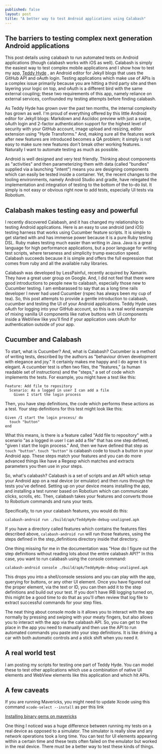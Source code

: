 ```yaml
---
published: false
layout: post
title: "A better way to test Android applications using Calabash"
---
```


## The barriers to testing complex next generation Android applications

This post details using calabash to run automated tests on Android applications (though calabash works with iOS as well). Calabash is simply the easiest way to test complex mobile applications and I show how to test my app, <a href="https://play.google.com/store/apps/details?id=com.EditorHyde.app">Teddy Hyde</a>
, an Android editor for Jekyll blogs that uses the GitHub API and oAuth login. Testing applications which make use of APIs is a complex issue primarily because you are hitting a third party site and then layering your logic on top, and oAuth is a different bird with the same external coupling; these two requirements of this app, namely reliance on external services, confounded my testing attempts before finding calabash.

As Teddy Hyde has grown over the past ten months, the internal complexity has grown as well. I'm proud 
of everything offered by this little Android editor for Jekyll blogs: Markdown and Asciidoc preview with just
a swipe, oAuth login and 2-factor authentication support for the highest level of security with 
your GitHub account, image upload and resizing, editor extension using "Hyde Transforms." And, making sure 
all the features work after new features are introduced becomes a QA problem; it simply is not easy to make sure new features
don't break other working features. Naturally I want to automate testing as much as possible.

Android is well designed and very test friendly. Thinking about components as "activities" and then parameterizing them
with data (called "bundles" supplied via a launching "intent") means you are designing components which 
can easily be tested inside a container. Yet, the recent changes to the tooling environments, namely Android Studio and 
gradle, have relegated the implementation and integration of testing to the bottom of the to-do list. It simply
is not easy or obvious right now to add tests, especially UI tests via Robotium. 

## Calabash makes testing easy and powerful

I recently discovered Calabash, and it has changed my relationship to testing Android applications. Here is an easy to use android (and iOS) testing harness
that works using Cucumber feature scripts. It is simple to get started with and has immense power because
it is a pure Ruby testing DSL. Ruby makes testing much easier than writing in Java. Java is a great language
for high performance applications, but a poor language for writing test scripts, where terseness and simplicity trump
execution speed. Calabash succeeds because it is simple and offers the full expression that comes from ruby and
all the available ruby libraries.

Calabash was developed by LessPainful, recently acquired by Xamarin. They have a great user group on Google. And, I did not feel that there were good introductions to people new to calabash, especially those new to Cucumber testing. I am
embarassed to say that as a long time rails developer I never had used Cucumber (rspec has always been my cup of tea). So, this post 
attempts to provide a gentle introduction to calabash, cucumber and testing the UI of your Android applications. Teddy
Hyde uses oAuth for logging into your GitHub account, so this is a real world example of mixing vanilla UI components
like native buttons with UI components inside a WebView like you'll find if your application uses oAuth for authentication
outside of your app.

## Cucumber and Calabash

To start, what is Cucumber? And, what is Calabash? Cucumber is a method of writing tests, described by the authors as "behaviour driven
development with elegance and joy." It certainly makes me happy and I do agree it is elegant. A cucumber test is often
two files, the "features," (a human readable set of instructions) and the "steps," a set of code which implements the tests. For example, you 
might have a test like this:

    Feature: Add file to repository
      Scenario: As a logged in user I can add a file
        Given I start the login process

Then, you have step definitions, the code which performs these actions as a test. Your step definitions for this test might look 
like this:

    Given /I start the login process/ do
      touch "button"
    end

What this means, is there is a feature called "Add file to repository" with a scenario "as a logged in user I can add a file"
that has one step defined, "given I start the login process." And, then we have defined that step as `touch "button"`. 
`touch "button"` is calabash code to touch a button in your Android app. These steps match your features and you can do more advanced things like have a Regexp which matches and extracts parameters you then use in your steps.

So, what's calabash? Calabash is a set of scripts and an API which setup your Android app on a real device (or emulator) and then 
runs through the tests you've defined. Setting up on your device means installing the app, and installing a test runner
based on Robotium which can communicate clicks, scrolls, etc. Then, calabash takes your features and converts those to
Robotium commands and runs your tests.

Specifically, to run your calabash features, you would do this:

    calabash-android run ./build/apk/TeddyHyde-debug-unaligned.apk

If you have a directory called features which contains the features files described above, `calabash-android run` will run those features, using the steps defined
in the step_definitions directory inside that directory.

One thing missing for me in the documentation was "How do I figure out the step definitions without reading lots
about the entire calabash API?" In this case, you want to run calabash using the console command:

    calabash-android console ./build/apk/TeddyHyde-debug-unaligned.apk

This drops you into a shell/console sessions and you can play with the app, querying for buttons, or any other UI element. Once 
you have figured out the proper element, via the text or ID, you can then add it to the step definitions and 
build out your test. If you don't have IRB logging turned on, this might be a good time to do that as you'll often review that log file to extract successful commands for your step files.

The neat thing about console mode is it allows you to interact with the app normally by pressing and swiping with your meaty fingers, but also allows you to interact with the app via the calabash API. So, you can get to the place in the app you need to manually and then use the API to run automated commands you paste into your step definitions. It is like driving a car with both automatic controls and a stick shift when you need it.

## A real world test

I am posting my scripts for testing one part of Teddy Hyde. You can model these to test other applications which use a combination of native UI elements and WebView elements like this application and which hit APIs.

## A few caveats ##

If you are running Mavericks, you might need to update Xcode using this command `xcode-select --install`
as per this link

[Installing binary gems on mavericks](http://stackoverflow.com/questions/19579640/installing-redcarpet-gem-on-mavericks)

One thing I noticed was a huge difference between running my tests on a real device as opposed to a simulator. The simulator is really slow and any network operations took a long time. You can test for UI elements appearing within a certain time and these tests often failed on the emulator but worked in the real device. There must be a better way to test these kinds of things.




